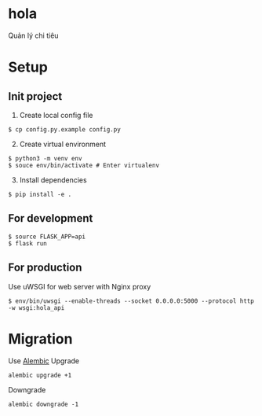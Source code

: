 # hola
Quản lý chi tiêu

# Setup

## Init project
1. Create local config file
```
$ cp config.py.example config.py
```

2. Create virtual environment
```
$ python3 -m venv env
$ souce env/bin/activate # Enter virtualenv
```

3. Install dependencies
```
$ pip install -e .
```

## For development
```
$ source FLASK_APP=api
$ flask run
```

## For production
Use uWSGI for web server with Nginx proxy
```
$ env/bin/uwsgi --enable-threads --socket 0.0.0.0:5000 --protocol http -w wsgi:hola_api
```

# Migration
Use [Alembic](https://alembic.sqlalchemy.org/en/latest/)
Upgrade
```
alembic upgrade +1
```

Downgrade
```
alembic downgrade -1
```